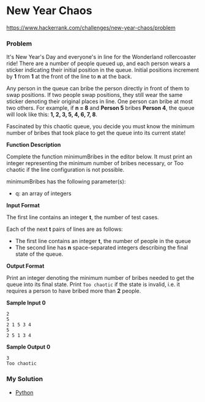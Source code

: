 # New Year Chaos

https://www.hackerrank.com/challenges/new-year-chaos/problem

### Problem

It's New Year's Day and everyone's in line for the Wonderland rollercoaster ride! There are a number of people queued up, and each person wears a sticker indicating their initial position in the queue. Initial positions increment by **1** from **1** at the front of the line to **n** at the back.  

Any person in the queue can bribe the person directly in front of them to swap positions. If two people swap positions, they still wear the same sticker denoting their original places in line. One person can bribe at most two others. For example, if **n = 8** and **Person 5** bribes **Person 4**, the queue will look like this: **1, 2, 3, 5, 4, 6, 7, 8**.  

Fascinated by this chaotic queue, you decide you must know the minimum number of bribes that took place to get the queue into its current state!  

**Function Description**  

Complete the function minimumBribes in the editor below. It must print an integer representing the minimum number of bribes necessary, or Too chaotic if the line configuration is not possible.  

minimumBribes has the following parameter(s):

- q: an array of integers

**Input Format**

The first line contains an integer **t**, the number of test cases.  

Each of the next **t** pairs of lines are as follows:  
- The first line contains an integer **t**, the number of people in the queue  
- The second line has **n** space-separated integers describing the final state of the queue.  

**Output Format**

Print an integer denoting the minimum number of bribes needed to get the queue into its final state. Print `Too chaotic` if the state is invalid, i.e. it requires a person to have bribed more than **2** people.

**Sample Input 0**

```
2
5
2 1 5 3 4
5
2 5 1 3 4
```

**Sample Output 0**

```
3
Too chaotic
```

### My Solution

- [Python](python.py)
